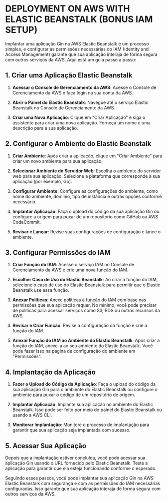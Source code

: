 # DEPLOYMENT ON AWS WITH ELASTIC BEANSTALK (BONUS IAM SETUP)
Implantar uma aplicação Gin na AWS Elastic Beanstalk é um processo simples, e configurar as permissões necessárias do IAM (Identity and Access Management) garante que sua aplicação interaja de forma segura com outros serviços da AWS. Aqui está um guia passo a passo:

## 1. Criar uma Aplicação Elastic Beanstalk
1. **Acessar o Console de Gerenciamento da AWS**: Acesse o Console de Gerenciamento da AWS e faça login na sua conta da AWS.

2. **Abrir o Painel do Elastic Beanstalk**: Navegue até o serviço Elastic Beanstalk no Console de Gerenciamento da AWS.

3. **Criar uma Nova Aplicação**: Clique em "Criar Aplicação" e siga o assistente para criar uma nova aplicação. Forneça um nome e uma descrição para a sua aplicação.

## 2. Configurar o Ambiente do Elastic Beanstalk
1. **Criar Ambiente**: Após criar a aplicação, clique em "Criar Ambiente" para criar um novo ambiente para sua aplicação.

2. **Selecionar Ambiente do Servidor Web**: Escolha o ambiente do servidor web para sua aplicação. Selecione a plataforma que corresponde à sua aplicação (por exemplo, Go).

3. **Configurar Ambiente**: Configure as configurações do ambiente, como nome do ambiente, domínio, tipo de instância e outras opções conforme necessário.

4. **Implantar Aplicação**: Faça o upload do código da sua aplicação Gin ou configure a origem para puxar de um repositório como GitHub ou AWS CodeCommit.

5. **Revisar e Lançar**: Revise suas configurações de configuração e lance o ambiente.

## 3. Configurar Permissões do IAM
1. **Criar Função do IAM**: Acesse o serviço IAM no Console de Gerenciamento da AWS e crie uma nova função do IAM.

2. **Escolher Caso de Uso do Elastic Beanstalk**: Ao criar a função do IAM, selecione o caso de uso do Elastic Beanstalk para permitir que o Elastic Beanstalk use essa função.

3. **Anexar Políticas**: Anexe políticas à função do IAM com base nas permissões que sua aplicação requer. No mínimo, você pode precisar de políticas para acessar serviços como S3, RDS ou outros recursos da AWS.

4. **Revisar e Criar Função**: Revise a configuração da função e crie a função do IAM.

5. **Anexar Função do IAM ao Ambiente do Elastic Beanstalk**: Após criar a função do IAM, anexe-a ao seu ambiente do Elastic Beanstalk. Você pode fazer isso na página de configuração do ambiente em "Permissões".

## 4. Implantação da Aplicação
1. **Fazer o Upload do Código da Aplicação**: Faça o upload do código da sua aplicação Gin para o ambiente do Elastic Beanstalk ou configure o ambiente para puxar o código de um repositório de origem.

2. **Implantar Aplicação**: Implante sua aplicação no ambiente do Elastic Beanstalk. Isso pode ser feito por meio do painel do Elastic Beanstalk ou usando a AWS CLI.

3. **Monitorar Implantação**: Monitore o processo de implantação para garantir que sua aplicação seja implantada com sucesso.

## 5. Acessar Sua Aplicação
Depois que a implantação estiver concluída, você pode acessar sua aplicação Gin usando o URL fornecido pelo Elastic Beanstalk. Teste a aplicação para garantir que ela esteja funcionando conforme o esperado.

Seguindo esses passos, você pode implantar sua aplicação Gin na AWS Elastic Beanstalk com segurança e com as permissões do IAM necessárias configuradas. Isso garante que sua aplicação interaja de forma segura com outros serviços da AWS.
